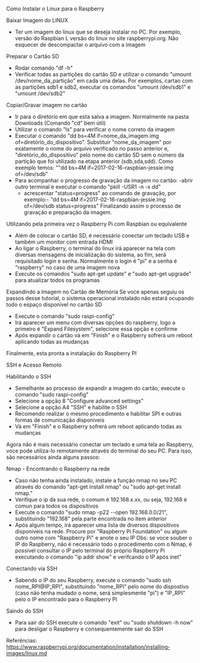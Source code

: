 Como Instalar o Linux para o Raspberry

Baixar Imagem do LINUX 
- Ter um imagem do linux que se deseja instalar no PC. Por exemplo, versão do Raspbian L versão do linux no site raspberrypi.org. Não esquecer de descompactar o arquivo com a imagem


Preparar o Cartão SD
- Rodar comando "df -h"
- Verificar todas as partições do cartão SD e utilizar o comando "umount /dev/nome_da_partição" em cada uma delas. Por exemplos, cartao com as partições sdb1 e sdb2, executar os comandos "umount /dev/sdb1" e 
"umount /dev/sdb2"


Copiar/Gravar imagem no cartão
- Ir para o diretório em que esta salva a imagem. Normalmente na pasta Downloads (Comando "cd" bem útil)
- Utilizar o comando "ls" para verificar o nome correto da imagem
- Executar o comando "dd bs=4M if=nome_da_imagem.img of=diretório_do_dispositivo". Substituir "nome_da_imagem" por exatamente o nome do arquivo verificado no passo anterior e, "diretório_do_dispositivo" pelo nome do cartão SD sem o número da partição que foi utilizado na etapa anterior (sdb,sda,sdd). Como exemplo temos:
""dd bs=4M if=2017-02-16-raspbian-jessie.img of=/dev/sdb"
- Para acompanhar o progresso de gravação da imagem no cartão:
    -abrir outro terminal e executar o comando "pkill -USR1 -n -x dd"
   - acrescentar "status=progress" ao comando de gravação, por exemplo:-
	"dd bs=4M if=2017-02-16-raspbian-jessie.img of=/dev/sdb status=progress"
Finalizando assim o processo de gravação e preparação da imagem.


Utilizando pela primeira vez o Raspberry Pi com Raspbian ou equivalente
- Além de colocar o cartão SD, é necessário conectar um teclado USB e também um monitor com entrada HDMI
- Ao ligar o Raspberry, o terminal do linux irá aparecer na tela com diversas mensagens de inicialização do sistema, ao fim, será requisitado login e senha. Normalmente o login é "pi" e a senha é "raspberry" no caso de uma imagem nova
- Execute os comandos "sudo apt-get update" e "sudo apt-get upgrade" para atualizar todos os programas


Expandindo a Imagem no Cartão de Memória
Se voce apenas seguiu os passos desse tutorial, o sistema operacional instalado não estará ocupando todo o espaço disponivel no cartão SD
- Execute o comando "sudo raspi-config"
- Irá aparecer um menu com diversas opções do raspberry, logo a primeiro é "Expand Filesystem", selecione essa opção e confirme
- Após expandir o cartão vá em "Finish" e o Raspberry sofrerá um reboot aplicando todas as mudanças

Finalmente, esta pronta a instalação do Raspberry PI


SSH e Acesso Remoto

Habilitando  o SSH
- Semelhante ao processo de expandir a imagem do cartão, execute o comando "sudo raspi-config"
- Selecione a opção 8 "Configure advanced settings"
- Selecione a opção A4 "SSH" e habilite o SSH
- Recomendo realizar o mesmo procedimento e habilitar SPI e outras formas de comunicação disponiveis
- Vá em "Finish" e o Raspberry sofrerá um reboot aplicando todas as mudanças

Agora não é mais necessário conectar um teclado e uma tela ao Raspberry, voce pode utiliza-lo remotamente através do terminal do seu PC. Para isso, são necessários ainda alguns passos:


Nmap - Encontrando o Raspberry na rede
- Caso não tenha ainda instalado, instale a função nmap no seu PC através do comando "apt-get install nmap" ou "sudo apt-get install nmap."
- Verifique o ip da sua rede, o comum é 192.168.x.xx, ou seja, 192.168 é comun para todos os dispositivos
- Execute o comando "sudo nmap -p22 --open 192.168.0.0/21", substituindo "192.168" pela parte encontrada no item anterior
- Após algum tempo, irá aparecer uma lista de diversos dispositivos disponiveis na rede. Procure por "Raspberry Pi Foundation" ou algum outro nome com "Raspberry Pi" e anote o seu IP
Obs: se voce souber o IP do Raspberry, não é necessário todo o procedimento com o Nmap, é possivel consultar o IP pelo terminal do próprio Raspberry Pi executando o comando "ip addr show" e verifcando o IP após inet"




Conectando via SSH
- Sabendo o IP do seu Raspberry, execute o comando "sudo ssh nome_RPI@IP_RPI", substituindo "nome_RPI" pelo nome do dispostivo (caso não tenha mudado o nome, será simplesmente "pi") e "IP_RPI" pelo o IP encontrado para o Raspberry PI

Saindo do SSH
- Para sair do SSH execute o comando "exit" ou "sudo shutdown -h now" para desligar o Raspberry e consequentemente sair do SSH


Referências:
https://www.raspberrypi.org/documentation/installation/installing-images/linux.md
